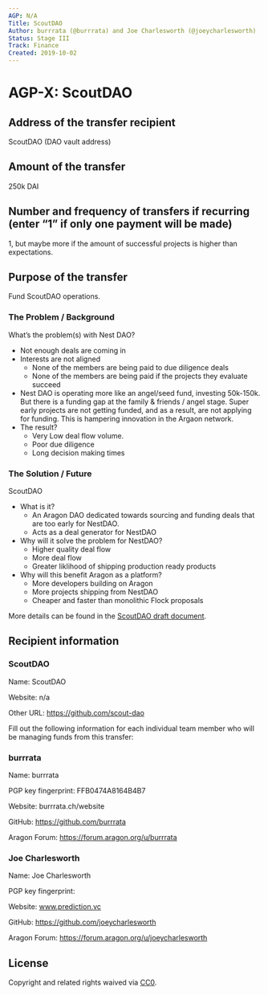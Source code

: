 ```yaml
---
AGP: N/A
Title: ScoutDAO
Author: burrrata (@burrrata) and Joe Charlesworth (@joeycharlesworth)
Status: Stage III
Track: Finance
Created: 2019-10-02
---
```


# AGP-X: ScoutDAO

## Address of the transfer recipient

ScoutDAO (DAO vault address)

## Amount of the transfer

250k DAI

## Number and frequency of transfers if recurring (enter “1” if only one payment will be made)

1, but maybe more if the amount of successful projects is higher than expectations.

## Purpose of the transfer

Fund ScoutDAO operations.

### The Problem / Background

What’s the problem(s) with Nest DAO? 
- Not enough deals are coming in
- Interests are not aligned
  - None of the members are being paid to due diligence deals
  - None of the members are being paid if the projects they evaluate succeed 
- Nest DAO is operating more like an angel/seed fund, investing 50k-150k. But there is a funding gap at the family & friends / angel stage. Super early projects are not getting funded, and as a result, are not applying for funding. This is hampering innovation in the Argaon network.
- The result? 
  - Very Low deal flow volume.
  - Poor due diligence 
  - Long decision making times  

### The Solution / Future
 
ScoutDAO 
- What is it? 
  - An Aragon DAO dedicated towards sourcing and funding deals that are too early for NestDAO.
  - Acts as a deal generator for NestDAO
- Why will it solve the problem for NestDAO? 
  - Higher quality deal flow
  - More deal flow
  - Greater liklihood of shipping production ready products
- Why will this benefit Aragon as a platform?
  - More developers building on Aragon
  - More projects shipping from NestDAO 
  - Cheaper and faster than monolithic Flock proposals

More details can be found in the [ScoutDAO draft document](https://github.com/scout-dao/dao/blob/master/scoutdao-draft.md).

## Recipient information

### ScoutDAO

Name: ScoutDAO

Website: n/a

Other URL: https://github.com/scout-dao 

Fill out the following information for each individual team member who will be managing funds from this transfer:

### burrrata

Name: burrrata

PGP key fingerprint: FFB0474A8164B4B7 

Website: burrrata.ch/website

GitHub: https://github.com/burrrata

Aragon Forum: https://forum.aragon.org/u/burrrata

### Joe Charlesworth

Name: Joe Charlesworth

PGP key fingerprint:  

Website: www.prediction.vc

GitHub: https://github.com/joeycharlesworth

Aragon Forum: https://forum.aragon.org/u/joeycharlesworth

## License
Copyright and related rights waived via [CC0](https://creativecommons.org/publicdomain/zero/1.0/).
